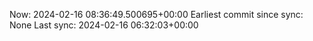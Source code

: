Now: 2024-02-16 08:36:49.500695+00:00 Earliest commit since sync: None Last sync: 2024-02-16 06:32:03+00:00
